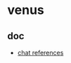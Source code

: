 # venus

## doc

* [chat references](https://github.com/FlowerWrong/erlim/blob/master/api/chat.md#chat-api)
